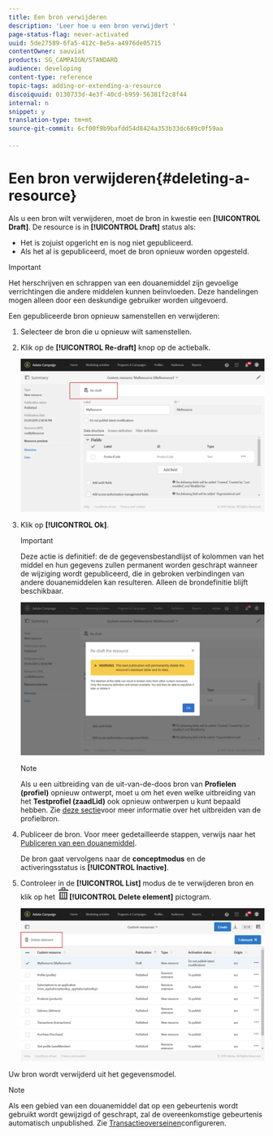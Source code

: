 ```yaml
---
title: Een bron verwijderen
description: 'Leer hoe u een bron verwijdert '
page-status-flag: never-activated
uuid: 5de27589-6fa5-412c-8e5a-a4976de05715
contentOwner: sauviat
products: SG_CAMPAIGN/STANDARD
audience: developing
content-type: reference
topic-tags: adding-or-extending-a-resource
discoiquuid: 0130733d-4e3f-40cd-b959-56381f2c8f44
internal: n
snippet: y
translation-type: tm+mt
source-git-commit: 6cf00f9b9bafdd54d8424a353b33dc689c0f59aa

---
```



# Een bron verwijderen{#deleting-a-resource}

Als u een bron wilt verwijderen, moet de bron in kwestie een **[!UICONTROL Draft]**. De resource is in **[!UICONTROL Draft]** status als:

* Het is zojuist opgericht en is nog niet gepubliceerd.
* Als het al is gepubliceerd, moet de bron opnieuw worden opgesteld.

>[!IMPORTANT]
>
>Het herschrijven en schrappen van een douanemiddel zijn gevoelige verrichtingen die andere middelen kunnen beïnvloeden. Deze handelingen mogen alleen door een deskundige gebruiker worden uitgevoerd.

Een gepubliceerde bron opnieuw samenstellen en verwijderen:

1. Selecteer de bron die u opnieuw wilt samenstellen.
1. Klik op de **[!UICONTROL Re-draft]** knop op de actiebalk.

   ![](assets/schema_extension_uc26.png)

1. Klik op **[!UICONTROL Ok]**.

   >[!IMPORTANT]
   >
   >Deze actie is definitief: de de gegevensbestandlijst of kolommen van het middel en hun gegevens zullen permanent worden geschrapt wanneer de wijziging wordt gepubliceerd, die in gebroken verbindingen van andere douanemiddelen kan resulteren. Alleen de brondefinitie blijft beschikbaar.

   ![](assets/schema_extension_uc27.png)

   >[!NOTE]
   >
   >Als u een uitbreiding van de uit-van-de-doos bron van **Profielen (profiel)** opnieuw ontwerpt, moet u om het even welke uitbreiding van het **Testprofiel (zaadLid)** ook opnieuw ontwerpen u kunt bepaald hebben. Zie [deze sectie](../../developing/using/extending-the-profile-resource-with-a-new-field.md)voor meer informatie over het uitbreiden van de profielbron.

1. Publiceer de bron. Voor meer gedetailleerde stappen, verwijs naar het [Publiceren van een douanemiddel](../../developing/using/updating-the-database-structure.md#publishing-a-custom-resource).

   De bron gaat vervolgens naar de **conceptmodus** en de activeringsstatus is **[!UICONTROL Inactive]**.

1. Controleer in de **[!UICONTROL List]** modus de te verwijderen bron en klik op het ![](assets/delete_darkgrey-24px.png)**[!UICONTROL Delete element]** pictogram.

   ![](assets/schema_extension_uc28.png)

Uw bron wordt verwijderd uit het gegevensmodel.

>[!NOTE]
>
>Als een gebied van een douanemiddel dat op een gebeurtenis wordt gebruikt wordt gewijzigd of geschrapt, zal de overeenkomstige gebeurtenis automatisch unpublished. Zie [Transactieoverseinen](../../administration/using/configuring-transactional-messaging.md)configureren.


